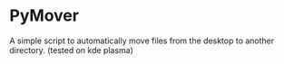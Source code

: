 # PyMover

A simple script to automatically move files from the desktop to another directory. (tested on kde plasma) 
